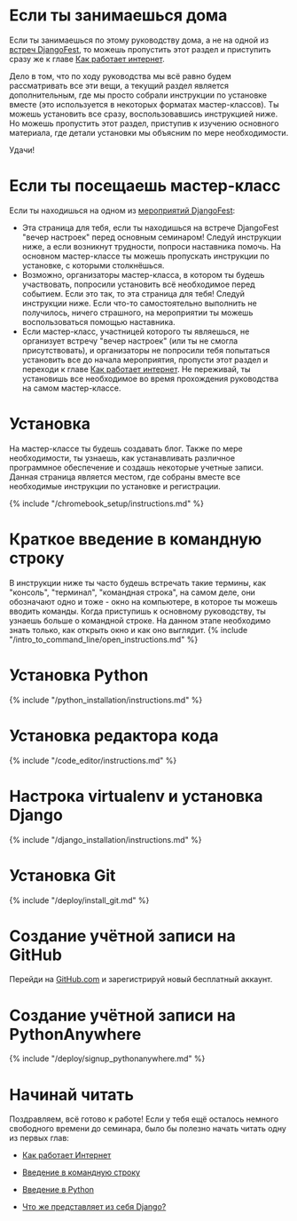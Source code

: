 # Если ты занимаешься дома

Если ты занимаешься по этому руководству дома, а не на одной из [встреч DjangoFest](https://djangogirls.org/events/), то можешь пропустить этот раздел и приступить сразу же к главе [Как работает интернет](../how_the_internet_works/README.md).

Дело в том, что по ходу руководства мы всё равно будем рассматривать все эти вещи, а текущий раздел является дополнительным, где мы просто собрали инструкции по установке вместе (это используется в некоторых форматах мастер-классов). Ты можешь установить все сразу, воспользовавшись инструкцией ниже. Но можешь пропустить этот раздел, приступив к изучению основного материала, где детали установки мы объясним по мере необходимости.

Удачи!

# Если ты посещаешь мастер-класс

Если ты находишься на одном из [мероприятий DjangoFest](https://djangogirls.org/events/):
- Эта страница для тебя, если ты находишься на встрече DjangoFest "вечер настроек" перед основным семинаром! Следуй инструкции ниже, а если возникнут трудности, попроси наставника помочь. На основном мастер-классе ты можешь пропускать инструкции по установке, с которыми столкнёшься.
- Возможно, организаторы мастер-класса, в котором ты будешь участвовать, попросили установить всё необходимое перед событием. Если это так, то эта страница для тебя! Следуй инструкции ниже. Если что-то самостоятельно выполнить не получилось, ничего страшного, на мероприятии ты можешь воспользоваться помощью наставника.
- Если мастер-класс, участницей которого ты являешься, не организует встречу "вечер настроек" (или ты не смогла присутствовать), и организаторы не попросили тебя попытаться установить все до начала мероприятия, пропусти этот раздел и переходи к главе [Как работает интернет](../how_the_internet_works/README.md). Не переживай, ты установишь все необходимое во время прохождения руководства на самом мастер-классе.

# Установка
На мастер-классе ты будешь создавать блог. Также по мере необходимости, ты узнаешь, как устанавливать различное программное обеспечение и создашь некоторые учетные записи. Данная страница является местом, где собраны вместе все необходимые инструкции по установке и регистрации.

<!--sec data-title="Настройка Chromebook (если ты используешь его)"
data-id="chromebook_setup" data-collapse=true ces-->
{% include "/chromebook_setup/instructions.md" %}
<!--endsec-->

# Краткое введение в командную строку
В инструкции ниже ты часто будешь встречать такие термины, как "консоль", "терминал", "командная строка", на самом деле, они обозначают одно и тоже - окно на компьютере, в которое ты можешь вводить команды. Когда приступишь к основному руководству, ты узнаешь больше о командной строке. На данном этапе необходимо знать только, как открыть окно и как оно выглядит.
{% include "/intro_to_command_line/open_instructions.md" %}

# Установка Python
{% include "/python_installation/instructions.md" %}

# Установка редактора кода
{% include "/code_editor/instructions.md" %}

# Настрока virtualenv и установка Django
{% include "/django_installation/instructions.md" %}

# Установка Git
{% include "/deploy/install_git.md" %}

# Создание учётной записи на GitHub
Перейди на [GitHub.com](https://www.github.com) и зарегистрируй новый бесплатный аккаунт.

# Создание учётной записи на PythonAnywhere
{% include "/deploy/signup_pythonanywhere.md" %}

# Начинай читать

Поздравляем, всё готово к работе! Если у тебя ещё осталось немного свободного времени до семинара, было бы полезно начать читать одну из первых глав:

  * [Как работает Интернет](../how_the_internet_works/README.md)

  * [Введение в командную строку](../intro_to_command_line/README.md)

  * [Введение в Python](../python_introduction/README.md)

  * [Что же представляет из себя Django?](../django/README.md)
